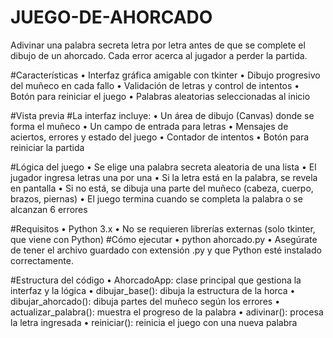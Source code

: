 # JUEGO-DE-AHORCADO
Adivinar una palabra secreta letra por letra antes de que se complete el dibujo de un ahorcado. Cada error acerca al jugador a perder la partida.

#Características
•	Interfaz gráfica amigable con tkinter
•	Dibujo progresivo del muñeco en cada fallo
•	Validación de letras y control de intentos
•	Botón para reiniciar el juego
•	Palabras aleatorias seleccionadas al inicio

#Vista previa
#La interfaz incluye:
•	Un área de dibujo (Canvas) donde se forma el muñeco
•	Un campo de entrada para letras
•	Mensajes de aciertos, errores y estado del juego
•	Contador de intentos
•	Botón para reiniciar la partida

#Lógica del juego
•	Se elige una palabra secreta aleatoria de una lista
•	El jugador ingresa letras una por una
•	Si la letra está en la palabra, se revela en pantalla
•	Si no está, se dibuja una parte del muñeco (cabeza, cuerpo, brazos, piernas)
•	El juego termina cuando se completa la palabra o se alcanzan 6 errores

#Requisitos
•	Python 3.x
•	No se requieren librerías externas (solo tkinter, que viene con Python)
 #Cómo ejecutar
•	python ahorcado.py
•	Asegúrate de tener el archivo guardado con extensión .py y que Python esté instalado correctamente.

 #Estructura del código
•	AhorcadoApp: clase principal que gestiona la interfaz y la lógica
•	dibujar_base(): dibuja la estructura de la horca
•	dibujar_ahorcado(): dibuja partes del muñeco según los errores
•	actualizar_palabra(): muestra el progreso de la palabra
•	adivinar(): procesa la letra ingresada
•	reiniciar(): reinicia el juego con una nueva palabra
